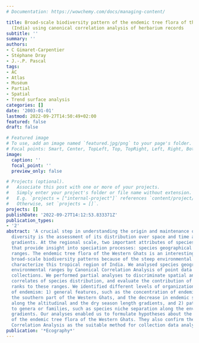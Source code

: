 ```yaml
---
# Documentation: https://wowchemy.com/docs/managing-content/

title: Broad-scale biodiversity pattern of the endemic tree flora of the Western Ghats
  (India) using canonical correlation analysis of herbarium records
subtitle: ''
summary: ''
authors:
- C Gimaret-Carpentier
- Stéphane Dray
- J.-.P. Pascal
tags:
- AC
- Atlas
- Muséum
- Partial
- Spatial
- Trend surface analysis
categories: []
date: '2003-01-01'
lastmod: 2022-09-27T14:50:49+02:00
featured: false
draft: false

# Featured image
# To use, add an image named `featured.jpg/png` to your page's folder.
# Focal points: Smart, Center, TopLeft, Top, TopRight, Left, Right, BottomLeft, Bottom, BottomRight.
image:
  caption: ''
  focal_point: ''
  preview_only: false

# Projects (optional).
#   Associate this post with one or more of your projects.
#   Simply enter your project's folder or file name without extension.
#   E.g. `projects = ["internal-project"]` references `content/project/deep-learning/index.md`.
#   Otherwise, set `projects = []`.
projects: []
publishDate: '2022-09-27T14:12:53.833371Z'
publication_types:
- '2'
abstract: 'A crucial step in understanding the origin and maintenance of biological
  diversity is the assessment of its distribution over space and time and across environmental
  gradients. At the regional scale, two important attributes of species can be assessed
  that provide insight into speciation processes: species geographical and environmental
  ranges. The endemic tree flora of the Western Ghats is an interesting case for analyzing
  broad-scale biodiversity patterns because of the steep environmental gradients that
  characterize this tropical region of India. We analysed species geographical and
  environmental ranges by Canonical Correlation Analysis of point data from herbarium
  collections. We performed partial analyses to discriminate spatial and environmental
  correlates of species distribution, and evaluate the contribution of higher taxonomic
  ranks to these ranges. We identified different levels of organization in the distribution
  of endemism: 1) general features, such as the concentration of endemic species in
  the southern part of the Western Ghats, and the decrease in endemic species richness
  along the altitudinal and the dry season length gradients, and 2) patterns specific
  to genera or families, such as species niche separation along the environmental
  gradients. Our analyses enabled us to formulate hypotheses about the diversification
  of the endemic tree flora of the Western Ghats. They also confirm the value of Canonical
  Correlation Analysis as the suitable method for collection data analysis.'
publication: '*Ecography*'
---
```


